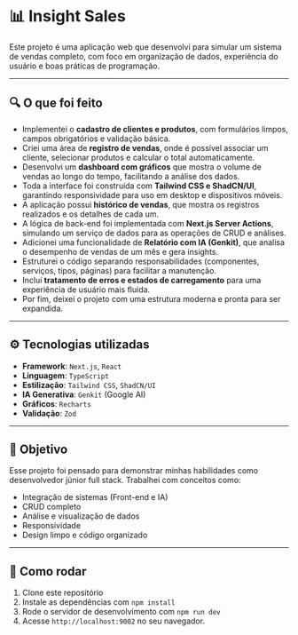 
# 📊 Insight Sales

Este projeto é uma aplicação web que desenvolvi para simular um sistema de vendas completo, com foco em organização de dados, experiência do usuário e boas práticas de programação.

---

## 🔍 O que foi feito

- Implementei o **cadastro de clientes e produtos**, com formulários limpos, campos obrigatórios e validação básica.
- Criei uma área de **registro de vendas**, onde é possível associar um cliente, selecionar produtos e calcular o total automaticamente.
- Desenvolvi um **dashboard com gráficos** que mostra o volume de vendas ao longo do tempo, facilitando a análise dos dados.
- Toda a interface foi construída com **Tailwind CSS e ShadCN/UI**, garantindo responsividade para uso em desktop e dispositivos móveis.
- A aplicação possui **histórico de vendas**, que mostra os registros realizados e os detalhes de cada um.
- A lógica de back-end foi implementada com **Next.js Server Actions**, simulando um serviço de dados para as operações de CRUD e análises.
- Adicionei uma funcionalidade de **Relatório com IA (Genkit)**, que analisa o desempenho de vendas de um mês e gera insights.
- Estruturei o código separando responsabilidades (componentes, serviços, tipos, páginas) para facilitar a manutenção.
- Incluí **tratamento de erros e estados de carregamento** para uma experiência de usuário mais fluida.
- Por fim, deixei o projeto com uma estrutura moderna e pronta para ser expandida.

---

## ⚙️ Tecnologias utilizadas

- **Framework**: `Next.js`, `React`
- **Linguagem**: `TypeScript`
- **Estilização**: `Tailwind CSS`, `ShadCN/UI`
- **IA Generativa**: `Genkit` (Google AI)
- **Gráficos**: `Recharts`
- **Validação**: `Zod`

---

## 🧠 Objetivo

Esse projeto foi pensado para demonstrar minhas habilidades como desenvolvedor júnior full stack. Trabalhei com conceitos como:
- Integração de sistemas (Front-end e IA)
- CRUD completo
- Análise e visualização de dados
- Responsividade
- Design limpo e código organizado

---

## 🚀 Como rodar

1.  Clone este repositório
2.  Instale as dependências com `npm install`
3.  Rode o servidor de desenvolvimento com `npm run dev`
4.  Acesse `http://localhost:9002` no seu navegador.

    
